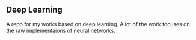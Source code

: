 <h2>Deep Learning</h2>
<p>A repo for my works based on deep learning. A lot of the work focuses on the raw implementaions of neural networks.<p>

